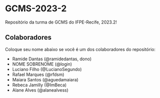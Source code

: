 # GCMS-2023-2
Repositório da turma de GCMS do IFPE-Recife, 2023.2!

## Colaboradores
Coloque seu nome abaixo se você é um dos colaboradores do repositório:
* Ramide Dantas (@ramidedantas, dono)
* NOME SOBRENOME (@login)
* Luciano Filho (@LucianoSegundo)
* Rafael Marques (@rfdsm)
* Maiara Santos (@aguedamaiara)
* Rebeca Jamilly (@ImBeca)
* Alane Alves (@alanealvess)
